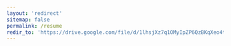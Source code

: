 ```yaml
---
layout: 'redirect'
sitemap: false
permalink: /resume
redir_to: 'https://drive.google.com/file/d/1lhsjXz7q1OMyIpZP6QzBKqXeo4tfnx-0/view'
---
```

